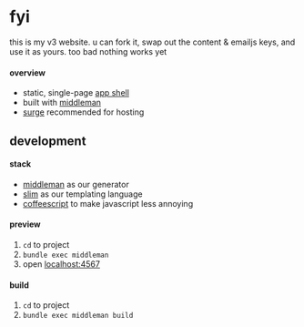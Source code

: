 # fyi
this is my v3 website. u can fork it, swap out the content & emailjs keys, and use it as yours. too bad nothing works yet
#### overview
- static, single-page [app shell](https://developers.google.com/web/fundamentals/architecture/app-shell)
- built with [middleman](https://middlemanapp.com)
- [surge](https://surge.sh) recommended for hosting
## development
#### stack
- [middleman](https://middlemanapp.com) as our generator
- [slim](http://slim-lang.com) as our templating language
- [coffeescript](http://coffeescript.org) to make javascript less annoying
#### preview
1. `cd` to project
2. `bundle exec middleman`
3. open [localhost:4567](http://localhost:4567)
#### build
1. `cd` to project
2. `bundle exec middleman build`
